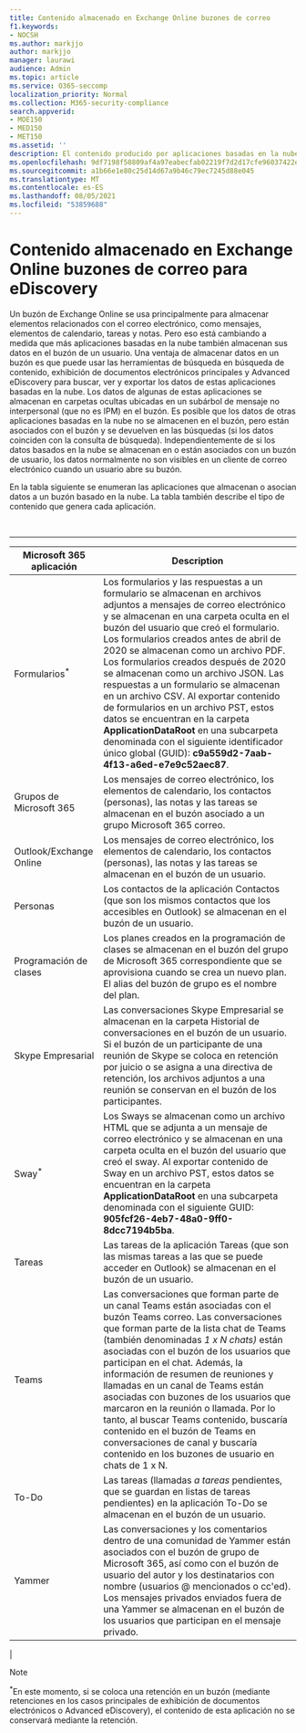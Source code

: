 ```yaml
---
title: Contenido almacenado en Exchange Online buzones de correo
f1.keywords:
- NOCSH
ms.author: markjjo
author: markjjo
manager: laurawi
audience: Admin
ms.topic: article
ms.service: O365-seccomp
localization_priority: Normal
ms.collection: M365-security-compliance
search.appverid:
- MOE150
- MED150
- MET150
ms.assetid: ''
description: El contenido producido por aplicaciones basadas en la nube en Microsoft 365 se almacena o se asocia con el buzón de correo Exchange Online usuario. Este contenido se puede buscar con herramientas de exhibición de documentos electrónicos de Microsoft.
ms.openlocfilehash: 9df7198f50809af4a97eabecfab02219f7d2d17cfe96037422e8516fd2567a1b
ms.sourcegitcommit: a1b66e1e80c25d14d67a9b46c79ec7245d88e045
ms.translationtype: MT
ms.contentlocale: es-ES
ms.lasthandoff: 08/05/2021
ms.locfileid: "53859688"
---
```

# <a name="content-stored-in-exchange-online-mailboxes-for-ediscovery"></a>Contenido almacenado en Exchange Online buzones de correo para eDiscovery

Un buzón de Exchange Online se usa principalmente para almacenar elementos relacionados con el correo electrónico, como mensajes, elementos de calendario, tareas y notas. Pero eso está cambiando a medida que más aplicaciones basadas en la nube también almacenan sus datos en el buzón de un usuario. Una ventaja de almacenar datos en un buzón es que puede usar las herramientas de búsqueda en búsqueda de contenido, exhibición de documentos electrónicos principales y Advanced eDiscovery para buscar, ver y exportar los datos de estas aplicaciones basadas en la nube. Los datos de algunas de estas aplicaciones se almacenan en carpetas ocultas ubicadas en un subárbol de mensaje no interpersonal (que no es IPM) en el buzón. Es posible que los datos de  otras aplicaciones basadas  en la nube no se almacenen en el buzón, pero están asociados con el buzón y se devuelven en las búsquedas (si los datos coinciden con la consulta de búsqueda). Independientemente de si los datos basados en la nube se almacenan en o están asociados con un buzón de usuario, los datos normalmente no son visibles en un cliente de correo electrónico cuando un usuario abre su buzón.

En la tabla siguiente se enumeran las aplicaciones que almacenan o asocian datos a un buzón basado en la nube. La tabla también describe el tipo de contenido que genera cada aplicación.

<br>

****

|Microsoft 365 aplicación|Description|
|---|---|
|Formularios<sup>*</sup>|Los formularios y las respuestas a un formulario se almacenan en archivos adjuntos a mensajes de correo electrónico y se almacenan en una carpeta oculta en el buzón del usuario que creó el formulario. Los formularios creados antes de abril de 2020 se almacenan como un archivo PDF. Los formularios creados después de 2020 se almacenan como un archivo JSON. Las respuestas a un formulario se almacenan en un archivo CSV. Al exportar contenido de formularios en un archivo PST, estos datos se encuentran en la carpeta **ApplicationDataRoot** en una subcarpeta denominada con el siguiente identificador único global (GUID): **c9a559d2-7aab-4f13-a6ed-e7e9c52aec87**.|
|Grupos de Microsoft 365|Los mensajes de correo electrónico, los elementos de calendario, los contactos (personas), las notas y las tareas se almacenan en el buzón asociado a un grupo Microsoft 365 correo.|
|Outlook/Exchange Online|Los mensajes de correo electrónico, los elementos de calendario, los contactos (personas), las notas y las tareas se almacenan en el buzón de un usuario.|
|Personas|Los contactos de la aplicación Contactos (que son los mismos contactos que los accesibles en Outlook) se almacenan en el buzón de un usuario.|
|Programación de clases|Los planes creados en la programación de clases se almacenan en el buzón del grupo de Microsoft 365 correspondiente que se aprovisiona cuando se crea un nuevo plan. El alias del buzón de grupo es el nombre del plan.|
|Skype Empresarial|Las conversaciones Skype Empresarial se almacenan en la carpeta Historial de conversaciones en el buzón de un usuario. Si el buzón de un participante de una reunión de Skype se coloca en retención por juicio o se asigna a una directiva de retención, los archivos adjuntos a una reunión se conservan en el buzón de los participantes.|
|Sway<sup>*</sup>|Los Sways se almacenan como un archivo HTML que se adjunta a un mensaje de correo electrónico y se almacenan en una carpeta oculta en el buzón del usuario que creó el sway. Al exportar contenido de Sway en un archivo PST, estos datos se encuentran en la carpeta **ApplicationDataRoot** en una subcarpeta denominada con el siguiente GUID: **905fcf26-4eb7-48a0-9ff0-8dcc7194b5ba**.|
|Tareas|Las tareas de la aplicación Tareas (que son las mismas tareas a las que se puede acceder en Outlook) se almacenan en el buzón de un usuario.|
|Teams|Las conversaciones que forman parte de un canal Teams están asociadas con el buzón Teams correo. Las conversaciones que forman parte de la lista chat de Teams (también denominadas *1 x N chats)* están asociadas con el buzón de los usuarios que participan en el chat. Además, la información de resumen de reuniones y llamadas en un canal de Teams están asociadas con buzones de los usuarios que marcaron en la reunión o llamada. Por lo tanto, al buscar Teams contenido, buscaría contenido en el buzón de Teams en conversaciones de canal y buscaría contenido en los buzones de usuario en chats de 1 x N.|
|To-Do|Las tareas (llamadas *a tareas* pendientes, que se guardan en listas de tareas pendientes) en la aplicación To-Do se almacenan en el buzón de un usuario.|
|Yammer|Las conversaciones y los comentarios dentro de una comunidad de Yammer están asociados con el buzón de grupo de Microsoft 365, así como con el buzón de usuario del autor y los destinatarios con nombre (usuarios @ mencionados o cc'ed). Los mensajes privados enviados fuera de una Yammer se almacenan en el buzón de los usuarios que participan en el mensaje privado.|
|

> [!NOTE]
> <sup>*</sup>En este momento, si se coloca una retención en un buzón (mediante retenciones en los casos principales de exhibición de documentos electrónicos o Advanced eDiscovery), el contenido de esta aplicación no se conservará mediante la retención.
